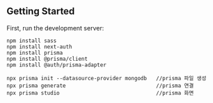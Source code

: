 ## Getting Started

First, run the development server:

```
npm install sass 
npm install next-auth
npm install prisma
npm install @prisma/client
npm install @auth/prisma-adapter
```

```
npx prisma init --datasource-provider mongodb   //prisma 파일 생성
npx prisma generate                             //prisma 연결
npx prisma studio                               //prisma 화면
```